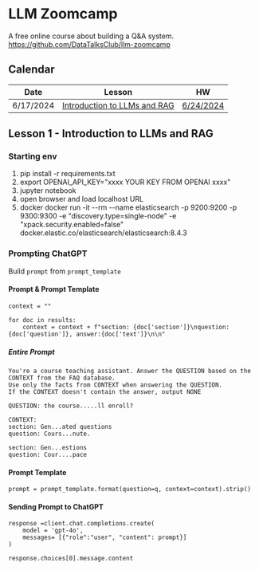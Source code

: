 # LLM Zoomcamp
A free online course about building a Q&A system. https://github.com/DataTalksClub/llm-zoomcamp

## Calendar
|Date | Lesson | HW |
|-----|--------|----|
| 6/17/2024 | [Introduction to LLMs and RAG](https://github.com/DataTalksClub/llm-zoomcamp/blob/main/01-intro) | [6/24/2024](https://courses.datatalks.club/llm-zoomcamp-2024/homework/hw1)|

## Lesson 1 - Introduction to LLMs and RAG
### Starting env
1. pip install -r requirements.txt
2. export OPENAI_API_KEY="xxxx YOUR KEY FROM OPENAI xxxx"
3. jupyter notebook
4. open browser and load localhost URL
5. docker
docker run -it --rm --name elasticsearch -p 9200:9200 -p 9300:9300 -e "discovery.type=single-node" -e "xpack.security.enabled=false" docker.elastic.co/elasticsearch/elasticsearch:8.4.3

### Prompting ChatGPT
Build ```prompt``` from ```prompt_template```

#### Prompt & Prompt Template
```
context = ""

for doc in results:
    context = context + f"section: {doc['section']}\nquestion: {doc['question']}, answer:{doc['text']}\n\n"
```
##### Entire Prompt
```
You're a course teaching assistant. Answer the QUESTION based on the CONTEXT from the FAQ database.
Use only the facts from CONTEXT when answering the QUESTION.
If the CONTEXT doesn't contain the answer, output NONE

QUESTION: the course.....ll enroll?

CONTEXT:
section: Gen...ated questions
question: Cours...nute.

section: Gen...estions
question: Cour....pace 
```

#### Prompt Template
```
prompt = prompt_template.format(question=q, context=context).strip()
```

#### Sending Prompt to ChatGPT
```
response =client.chat.completions.create(
    model = 'gpt-4o',
    messages= [{"role":"user", "content": prompt}]
)

response.choices[0].message.content
```